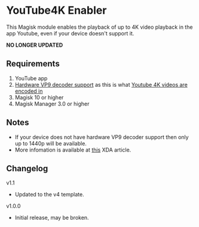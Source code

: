 # YouTube4K Enabler
This Magisk module enables the playback of up to 4K video playback in the app Youtube, even if your device doesn't support it.

**NO LONGER UPDATED**

## Requirements
1. YouTube app
2. [Hardware VP9 decoder support](http://wiki.webmproject.org/hardware/socs) as this is what [Youtube 4K videos are encoded in](https://youtube-eng.googleblog.com/2015/04/vp9-faster-better-buffer-free-youtube.html)
3. Magisk 10 or higher
4. Magisk Manager 3.0 or higher

## Notes
+ If your device does not have hardware VP9 decoder support then only up to 1440p will be available.
+ More infomation is available at [this](https://www.xda-developers.com/how-to-watch-4k-youtube-videos-on-non-4k-phones/) XDA article.

## Changelog
v1.1
   - Updated to the v4 template.

v1.0.0
   - Initial release, may be broken.
